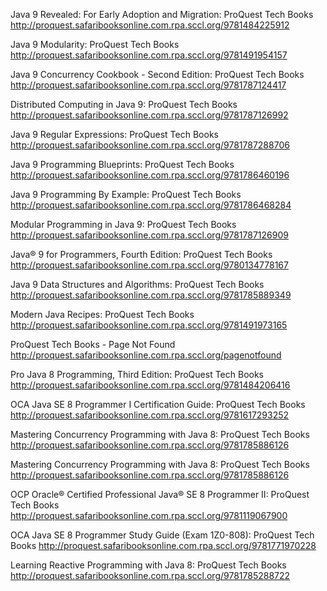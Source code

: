 

Java 9 Revealed: For Early Adoption and Migration: ProQuest Tech Books
 http://proquest.safaribooksonline.com.rpa.sccl.org/9781484225912

Java 9 Modularity: ProQuest Tech Books
 http://proquest.safaribooksonline.com.rpa.sccl.org/9781491954157

Java 9 Concurrency Cookbook - Second Edition: ProQuest Tech Books
 http://proquest.safaribooksonline.com.rpa.sccl.org/9781787124417

Distributed Computing in Java 9: ProQuest Tech Books
 http://proquest.safaribooksonline.com.rpa.sccl.org/9781787126992

Java 9 Regular Expressions: ProQuest Tech Books
 http://proquest.safaribooksonline.com.rpa.sccl.org/9781787288706

Java 9 Programming Blueprints: ProQuest Tech Books
 http://proquest.safaribooksonline.com.rpa.sccl.org/9781786460196

Java 9 Programming By Example: ProQuest Tech Books
 http://proquest.safaribooksonline.com.rpa.sccl.org/9781786468284

Modular Programming in Java 9: ProQuest Tech Books
 http://proquest.safaribooksonline.com.rpa.sccl.org/9781787126909

Java® 9 for Programmers, Fourth Edition: ProQuest Tech Books
 http://proquest.safaribooksonline.com.rpa.sccl.org/9780134778167

Java 9 Data Structures and Algorithms: ProQuest Tech Books
 http://proquest.safaribooksonline.com.rpa.sccl.org/9781785889349

Modern Java Recipes: ProQuest Tech Books
 http://proquest.safaribooksonline.com.rpa.sccl.org/9781491973165

ProQuest Tech Books - Page Not Found
 http://proquest.safaribooksonline.com.rpa.sccl.org/pagenotfound

Pro Java 8 Programming, Third Edition: ProQuest Tech Books
 http://proquest.safaribooksonline.com.rpa.sccl.org/9781484206416

OCA Java SE 8 Programmer I Certification Guide: ProQuest Tech Books
 http://proquest.safaribooksonline.com.rpa.sccl.org/9781617293252

Mastering Concurrency Programming with Java 8: ProQuest Tech Books
 http://proquest.safaribooksonline.com.rpa.sccl.org/9781785886126

Mastering Concurrency Programming with Java 8: ProQuest Tech Books
 http://proquest.safaribooksonline.com.rpa.sccl.org/9781785886126

OCP Oracle® Certified Professional Java® SE 8 Programmer II: ProQuest Tech Books
 http://proquest.safaribooksonline.com.rpa.sccl.org/9781119067900

OCA Java SE 8 Programmer Study Guide (Exam 1Z0-808): ProQuest Tech Books
 http://proquest.safaribooksonline.com.rpa.sccl.org/9781771970228

Learning Reactive Programming with Java 8: ProQuest Tech Books
 http://proquest.safaribooksonline.com.rpa.sccl.org/9781785288722

